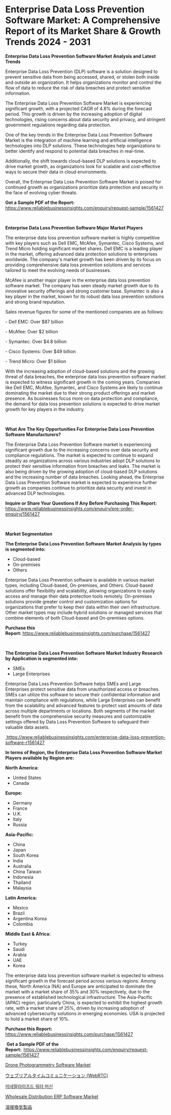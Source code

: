 <p><h1>Enterprise Data Loss Prevention Software Market: A Comprehensive Report of its Market Share & Growth Trends 2024 - 2031</h1></p><p><strong>Enterprise Data Loss Prevention Software Market Analysis and Latest Trends</strong></p>
<p><p>Enterprise Data Loss Prevention (DLP) software is a solution designed to prevent sensitive data from being accessed, shared, or stolen both inside and outside an organization. It helps organizations monitor and control the flow of data to reduce the risk of data breaches and protect sensitive information.</p><p>The Enterprise Data Loss Prevention Software Market is experiencing significant growth, with a projected CAGR of 4.8% during the forecast period. This growth is driven by the increasing adoption of digital technologies, rising concerns about data security and privacy, and stringent government regulations regarding data protection.</p><p>One of the key trends in the Enterprise Data Loss Prevention Software Market is the integration of machine learning and artificial intelligence technologies into DLP solutions. These technologies help organizations to better identify and respond to potential data breaches in real-time.</p><p>Additionally, the shift towards cloud-based DLP solutions is expected to drive market growth, as organizations look for scalable and cost-effective ways to secure their data in cloud environments.</p><p>Overall, the Enterprise Data Loss Prevention Software Market is poised for continued growth as organizations prioritize data protection and security in the face of evolving cyber threats.</p></p>
<p><strong>Get a Sample PDF of the Report:&nbsp;</strong> <a href="https://www.reliablebusinessinsights.com/enquiry/request-sample/1561427">https://www.reliablebusinessinsights.com/enquiry/request-sample/1561427</a></p>
<p>&nbsp;</p>
<p><strong>Enterprise Data Loss Prevention Software Major Market Players</strong></p>
<p><p>The enterprise data loss prevention software market is highly competitive with key players such as Dell EMC, McAfee, Symantec, Cisco Systems, and Trend Micro holding significant market shares. Dell EMC is a leading player in the market, offering advanced data protection solutions to enterprises worldwide. The company's market growth has been driven by its focus on providing comprehensive data loss prevention solutions and services tailored to meet the evolving needs of businesses.</p><p>McAfee is another major player in the enterprise data loss prevention software market. The company has seen steady market growth due to its innovative security offerings and strong customer base. Symantec is also a key player in the market, known for its robust data loss prevention solutions and strong brand reputation.</p><p>Sales revenue figures for some of the mentioned companies are as follows:</p><p>- Dell EMC: Over $87 billion</p><p>- McAfee: Over $2 billion</p><p>- Symantec: Over $4.8 billion</p><p>- Cisco Systems: Over $49 billion</p><p>- Trend Micro: Over $1 billion</p><p>With the increasing adoption of cloud-based solutions and the growing threat of data breaches, the enterprise data loss prevention software market is expected to witness significant growth in the coming years. Companies like Dell EMC, McAfee, Symantec, and Cisco Systems are likely to continue dominating the market due to their strong product offerings and market presence. As businesses focus more on data protection and compliance, the demand for data loss prevention solutions is expected to drive market growth for key players in the industry.</p></p>
<p>&nbsp;</p>
<p><strong>What Are The Key Opportunities For Enterprise Data Loss Prevention Software Manufacturers?</strong></p>
<p><p>The Enterprise Data Loss Prevention Software market is experiencing significant growth due to the increasing concerns over data security and compliance regulations. The market is expected to continue to expand steadily as organizations across various industries adopt DLP solutions to protect their sensitive information from breaches and leaks. The market is also being driven by the growing adoption of cloud-based DLP solutions and the increasing number of data breaches. Looking ahead, the Enterprise Data Loss Prevention Software market is expected to experience further growth as companies continue to prioritize data security and invest in advanced DLP technologies.</p></p>
<p><strong>Inquire or Share Your Questions If Any Before Purchasing This Report:</strong> <a href="https://www.reliablebusinessinsights.com/enquiry/pre-order-enquiry/1561427">https://www.reliablebusinessinsights.com/enquiry/pre-order-enquiry/1561427</a></p>
<p>&nbsp;</p>
<p><strong>Market Segmentation</strong></p>
<p><strong>The Enterprise Data Loss Prevention Software Market Analysis by types is segmented into:</strong></p>
<p><ul><li>Cloud-based</li><li>On-premises</li><li>Others</li></ul></p>
<p><p>Enterprise Data Loss Prevention software is available in various market types, including Cloud-based, On-premises, and Others. Cloud-based solutions offer flexibility and scalability, allowing organizations to easily access and manage their data protection tools remotely. On-premises solutions provide greater control and customization options for organizations that prefer to keep their data within their own infrastructure. Other market types may include hybrid solutions or managed services that combine elements of both Cloud-based and On-premises options.</p></p>
<p><strong>Purchase this Report:&nbsp;</strong><a href="https://www.reliablebusinessinsights.com/purchase/1561427">https://www.reliablebusinessinsights.com/purchase/1561427</a></p>
<p>&nbsp;</p>
<p><strong>The Enterprise Data Loss Prevention Software Market Industry Research by Application is segmented into:</strong></p>
<p><ul><li>SMEs</li><li>Large Enterprises</li></ul></p>
<p><p>Enterprise Data Loss Prevention Software helps SMEs and Large Enterprises protect sensitive data from unauthorized access or breaches. SMEs can utilize this software to secure their confidential information and maintain compliance with regulations, while Large Enterprises can benefit from the scalability and advanced features to protect vast amounts of data across multiple departments or locations. Both segments of the market benefit from the comprehensive security measures and customizable settings offered by Data Loss Prevention Software to safeguard their valuable data assets.</p></p>
<p><a href="https://www.reliablebusinessinsights.com/enterprise-data-loss-prevention-software-r1561427">&nbsp;https://www.reliablebusinessinsights.com/enterprise-data-loss-prevention-software-r1561427</a></p>
<p><strong>In terms of Region, the Enterprise Data Loss Prevention Software Market Players available by Region are:</strong></p>
<p>
    <p> <strong> North America: </strong>
        <ul>
            <li>United States</li>
            <li>Canada</li>
        </ul>
        </p> 
    <p> <strong> Europe: </strong>
        <ul>
            <li>Germany</li>
            <li>France</li>
            <li>U.K.</li>
            <li>Italy</li>
            <li>Russia</li>
        </ul>
        </p> 
    <p> <strong> Asia-Pacific: </strong>
        <ul>
            <li>China</li>
            <li>Japan</li>
            <li>South Korea</li>
            <li>India</li>
            <li>Australia</li>
            <li>China Taiwan</li>
            <li>Indonesia</li>
            <li>Thailand</li>
            <li>Malaysia</li>
        </ul>
        </p> 
    <p> <strong> Latin America: </strong>
        <ul>
            <li>Mexico</li>
            <li>Brazil</li>
            <li>Argentina Korea</li>
            <li>Colombia</li>
        </ul>
        </p> 
    <p> <strong> Middle East & Africa: </strong>
        <ul>
            <li>Turkey</li>
            <li>Saudi</li>
            <li>Arabia</li>
            <li>UAE</li>
            <li>Korea</li>
        </ul>
    </p>
    </p>
<p><p>The enterprise data loss prevention software market is expected to witness significant growth in the forecast period across various regions. Among these, North America (NA) and Europe are anticipated to dominate the market with a market share of 35% and 30% respectively, due to the presence of established technological infrastructure. The Asia-Pacific (APAC) region, particularly China, is expected to exhibit the highest growth rate, with a market share of 25%, driven by increasing adoption of advanced cybersecurity solutions in emerging economies. USA is projected to hold a market share of 10%.</p></p>
<p><strong>Purchase this Report: </strong><a href="https://www.reliablebusinessinsights.com/purchase/1561427">https://www.reliablebusinessinsights.com/purchase/1561427</a></p>
<p>&nbsp;<strong>Get a Sample PDF of the Report:&nbsp;&nbsp;</strong><a href="https://www.reliablebusinessinsights.com/enquiry/request-sample/1561427">https://www.reliablebusinessinsights.com/enquiry/request-sample/1561427</a></p>
<p><strong></strong></p>
<p><p><a href="https://www.linkedin.com/pulse/drone-photogrammetry-software-market-analysis-sze-forecasted-dokce">Drone Photogrammetry Software Market</a></p><p><a href="https://github.com/VinceMarvin1/Market-Research-Report-List-1/blob/main/340143991485.md">ウェブリアルタイムコミュニケーション (WebRTC)</a></p><p><a href="https://github.com/langcat852024/Market-Research-Report-List-1/blob/main/412652984910.md">미네랄라이즈드 워터 머신</a></p><p><a href="https://www.linkedin.com/pulse/wholesale-distribution-erp-software-market-share-evolution-s4w7e">Wholesale Distribution ERP Software Market</a></p><p><a href="https://github.com/DayanaRunolfsdottir/Market-Research-Report-List-1/blob/main/342034991486.md">溶接換気製品</a></p></p>